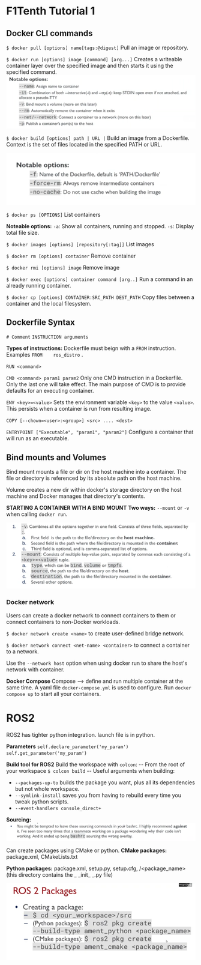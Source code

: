 # F1Tenth Tutorial 1
## Docker CLI commands
`$ docker pull [options] name[tags:@digest]`
Pull an image or repository.

`$ docker run [options] image [command] [arg...]`
Creates a writeable container layer over the specified image and then starts it using the specified command.
![0fdc1d32a5992da730ae9148b0adfb56.png](../_resources/0fdc1d32a5992da730ae9148b0adfb56.png)

`$ docker build [options] path | URL |`
Build an image from a Dockerfile. Context is the set of files located in the specified PATH or URL.

![794ece812f54a0d5a1da6b82dfd1cd70.png](../_resources/794ece812f54a0d5a1da6b82dfd1cd70.png)

`$ docker ps [OPTIONS]`
List containers

**Noteable options:**
`-a`: Show all containers, running and stopped.
`-s`: Display total file size.

`$ docker images [options] [repository[:tag]]`
List images

`$ docker rm [options] container`
Remove container

`$ docker rmi [options] image`
Remove image
 
`$ docker exec [options] container command [arg..]`
Run a command in an already running container.

`$ docker cp [options] CONTAINER:SRC_PATH DEST_PATH`
Copy files between a container and the local filesystem.

## Dockerfile Syntax
 `# Comment`
 `INSTRUCTION arguments`
 
 **Types of instructions:**
 Dockerfile must beign with a `FROM` instruction. Examples `FROM 	ros_distro` .
 
 `RUN <command>`
 
 `CMD <command> param1 param2`
 Only one CMD instruction in a Dockerfile. Only the last one will take effect. The main purpose of CMD is to provide defaults for an executing container.
 
 `ENV <key>=<value>`
 Sets the environment variable `<key>` to the value `<value>`. This persists when a container is run from resulting image.
 
 `COPY [--chown=<user>:<group>] <src> .... <dest>`
 
 `ENTRYPOINT ["Executable", "param1", "param2"]`
 Configure a container that will run as an executable.
 
 ## Bind mounts and Volumes
Bind mount mounts a file or dir on the host machine into a container. The file or directory is referenced by its absolute path on the host machine.

Volume creates a new dir within docker's storage directory on the host machine and Docker manages that directory's contents.

**STARTING A CONTAINER WITH A BIND MOUNT**
**Two ways:**
`--mount` or `-v`  when calling `docker run`.

![d846634961145ab4409a8e559f48a6a7.png](../_resources/d846634961145ab4409a8e559f48a6a7.png)

### Docker network
Users can create a docker network to connect containers to them or connect containers to non-Docker workloads.

`$ docker network create <name>` to create user-defined bridge network.

`$ docker network connect <net-name> <container>` to connect a container to a network.

Use the `--network host` option when using docker run to share the host's network with container.

**Docker Compose**
Compose --> define and run multiple container at the same time. A yaml file `docker-compose.yml` is used to configure. Run `docker compose up` to start all your containers.

# ROS2
ROS2 has tighter python integration. launch file is in python.

**Parameters**
`self.declare_parameter('my_param')`
`self.get_parameter('my_param')`

**Build tool for ROS2**
Build the workspace with `colcon`:
-- From the root of your workspace `$ colcon build`
-- Useful arguments when building:
- `--packages-up-to` builds the package you want, plus all its dependencies but not whole workspace.
- `--symlink-install` saves you from having to rebuild every time you tweak python scripts.
- `--event-handlers console_direct+`

**Sourcing:**
![f5717f163f693eb12e8a8269fdf0fbeb.png](../_resources/f5717f163f693eb12e8a8269fdf0fbeb.png)

Can create packages using CMake or python.
**CMake packages:**
package.xml, CMakeLists.txt

**Python packages:**
package.xml, setup.py, setup.cfg, /<package_name> (this directory contains the \_ \_init\_ \_.py  file)

![40a218ed03d33af89072fa52b73f2cfc.png](../_resources/40a218ed03d33af89072fa52b73f2cfc.png)

